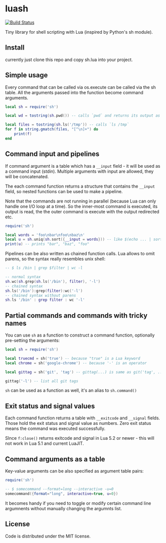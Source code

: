 # luash

[![Build Status](https://travis-ci.org/zserge/luash.svg)](https://travis-ci.org/zserge/luash)

Tiny library for shell scripting with Lua (inspired by Python's sh module).

## Install

currently just clone this repo and copy sh.lua into your project.

## Simple usage

Every command that can be called via os.execute can be called via the sh table.
All the arguments passed into the function become command arguments.

``` lua
local sh = require('sh')

local wd = tostring(sh.pwd()) -- calls `pwd` and returns its output as a string

local files = tostring(sh.ls('/tmp')) -- calls `ls /tmp`
for f in string.gmatch(files, "[^\n]+") do
	print(f)
end
```

## Command input and pipelines

If command argument is a table which has a `__input` field - it will be used as
a command input (stdin). Multiple arguments with input are allowed, they will
be concatenated.

The each command function returns a structure that contains the `__input`
field, so nested functions can be used to make a pipeline.

Note that the commands are not running in parallel (because Lua can only handle
one I/O loop at a time). So the inner-most command is executed, its output is
read, the the outer command is execute with the output redirected etc.

``` lua
require('sh')

local words = 'foo\nbar\nfoo\nbaz\n'
local u = sh.uniq(sh.sort({__input = words})) -- like $(echo ... | sort | uniq)
print(u) -- prints "bar", "baz", "foo"
```

Pipelines can be also written as chained function calls. Lua allows to omit parens, so the syntax really resembles unix shell:

``` lua
-- $ ls /bin | grep $filter | wc -l

-- normal syntax
sh.wc(sh.grep(sh.ls('/bin'), filter), '-l')
-- chained syntax
sh.ls('/bin'):grep(filter):wc('-l')
-- chained syntax without parens
sh.ls '/bin' : grep filter : wc '-l'
```

## Partial commands and commands with tricky names

You can use `sh` as a function to construct a command function, optionally
pre-setting the arguments:

``` lua
local sh = require('sh')

local truecmd = sh('true') -- because "true" is a Lua keyword
local chrome = sh('google-chrome') -- because '-' is an operator

local gittag = sh('git', 'tag') -- gittag(...) is same as git('tag', ...)

gittag('-l') -- list all git tags
```

`sh` can be used as a function as well, it's an alias to `sh.command()`

## Exit status and signal values

Each command function returns a table with `__exitcode` and `__signal` fields.
Those hold the exit status and signal value as numbers. Zero exit status means
the command was executed successfully.

SInce `f:close()` returns exitcode and signal in Lua 5.2 or newer - this will
not work in Lua 5.1 and current LuaJIT.

## Command arguments as a table

Key-value arguments can be also specified as argument table pairs:

```lua
require('sh')

-- $ somecommand --format=long --interactive -u=0
somecommand({format="long", interactive=true, u=0})
```
It becomes handy if you need to toggle or modify certain command line
argumnents without manually changing the argumnts list.

## License

Code is distributed under the MIT license.
